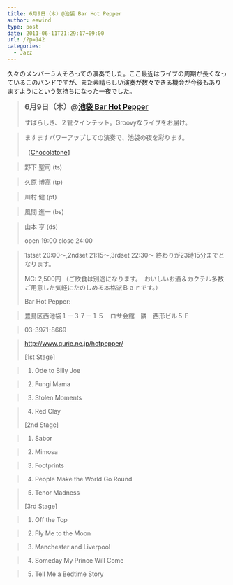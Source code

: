```yaml
---
title: 6月9日（木）@池袋 Bar Hot Pepper
author: eawind
type: post
date: 2011-06-11T21:29:17+09:00
url: /?p=142
categories:
  - Jazz
---
```

久々のメンバー５人そろっての演奏でした。ここ最近はライブの周期が長くなっているこのバンドですが、また素晴らしい演奏が数々できる機会が今後もありますようにという気持ちになった一夜でした。

> <big><strong>6月9日（木）@<a href="http://jazzhotpepper.com/" target="_blank">池袋 Bar Hot Pepper</a></strong></big>
>
> すばらしき、２管クインテット。Groovyなライブをお届け。

> ますますパワーアップしての演奏で、池袋の夜を彩ります。
>
> 【[Chocolatone][1]】

> 野下 聖司 (ts)

> 久原 博高 (tp)

> 川村 健 (pf)

> 風間 進一 (bs)

> 山本 亨 (ds)
>
> open 19:00 close 24:00

> 1stset 20:00〜,2ndset 21:15〜,3rdset 22:30〜 終わりが23時15分までとなります。
>
> MC: 2,500円 （ご飲食は別途になります。　おいしいお酒＆カクテル多数ご用意した気軽にたのしめる本格派Ｂａｒです。）
>
> Bar Hot Pepper:

> 豊島区西池袋１ー３７ー１５　ロサ会館　隣　西形ビル５Ｆ

> 03-3971-8669

> <a href="http://jazzhotpepper.com/" target="_blank">http://www.qurie.ne.jp/hotpepper/</a>
>
> [1st Stage]

> 1. Ode to Billy Joe

> 2. Fungi Mama

> 3. Stolen Moments

> 4. Red Clay
>
> [2nd Stage]

> 1. Sabor

> 2. Mimosa

> 3. Footprints

> 4. People Make the World Go Round

> 5. Tenor Madness
>
> [3rd Stage]

> 1. Off the Top

> 2. Fly Me to the Moon

> 3. Manchester and Liverpool

> 4. Someday My Prince Will Come

> 5. Tell Me a Bedtime Story

 [1]: http://www.eawind.net/?page_id=930
